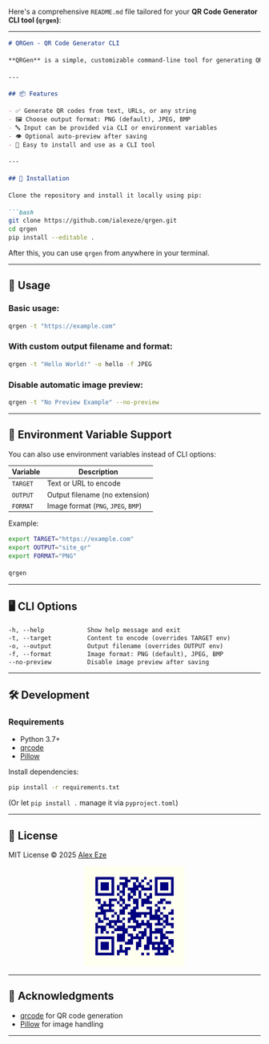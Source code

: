 Here's a comprehensive `README.md` file tailored for your **QR Code Generator CLI tool (`qrgen`)**:

---

````markdown
# QRGen - QR Code Generator CLI

**QRGen** is a simple, customizable command-line tool for generating QR codes from text, URLs, or any string. It allows you to choose output filenames, image formats, and optionally preview the generated image.

---

## 📦 Features

- ✅ Generate QR codes from text, URLs, or any string
- 🖼️ Choose output format: PNG (default), JPEG, BMP
- 🔤 Input can be provided via CLI or environment variables
- 👁️ Optional auto-preview after saving
- 🧪 Easy to install and use as a CLI tool

---

## 🚀 Installation

Clone the repository and install it locally using pip:

```bash
git clone https://github.com/ialexeze/qrgen.git
cd qrgen
pip install --editable .
````

After this, you can use `qrgen` from anywhere in your terminal.

---

## 🔧 Usage

### Basic usage:

```bash
qrgen -t "https://example.com"
```

### With custom output filename and format:

```bash
qrgen -t "Hello World!" -o hello -f JPEG
```

### Disable automatic image preview:

```bash
qrgen -t "No Preview Example" --no-preview
```

---

## 🌿 Environment Variable Support

You can also use environment variables instead of CLI options:

| Variable | Description                         |
| -------- | ----------------------------------- |
| `TARGET` | Text or URL to encode               |
| `OUTPUT` | Output filename (no extension)      |
| `FORMAT` | Image format (`PNG`, `JPEG`, `BMP`) |

Example:

```bash
export TARGET="https://example.com"
export OUTPUT="site_qr"
export FORMAT="PNG"

qrgen
```

---

## 🖥️ CLI Options

```text
-h, --help            Show help message and exit
-t, --target          Content to encode (overrides TARGET env)
-o, --output          Output filename (overrides OUTPUT env)
-f, --format          Image format: PNG (default), JPEG, BMP
--no-preview          Disable image preview after saving
```

---

## 🛠️ Development

### Requirements

* Python 3.7+
* [qrcode](https://pypi.org/project/qrcode/)
* [Pillow](https://pypi.org/project/Pillow/)

Install dependencies:

```bash
pip install -r requirements.txt
```

(Or let `pip install .` manage it via `pyproject.toml`)

---

## 📄 License
MIT License © 2025 [Alex Eze](mailto:ialexeze@gmail.com)

<div align="center">
  <img src="./qrgen/qr.png" alt="Alex QR Code" width="200"/>
</div>

---

## 🙌 Acknowledgments

* [qrcode](https://pypi.org/project/qrcode/) for QR code generation
* [Pillow](https://python-pillow.org/) for image handling

---
